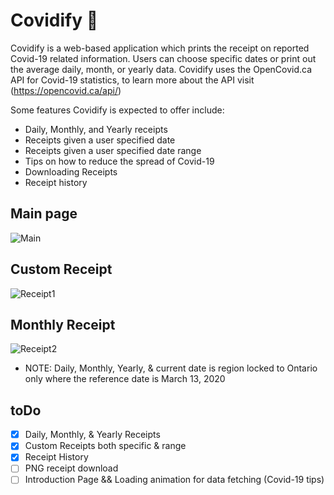 # Covidify :page_with_curl:
Covidify is a web-based application which prints the receipt on reported Covid-19 related information. 
Users can choose specific dates or print out the average daily, month, or yearly data.
Covidify uses the OpenCovid.ca API for Covid-19 statistics, to learn more about the API visit (https://opencovid.ca/api/)

Some features Covidify is expected to offer include:
- Daily, Monthly, and Yearly receipts
- Receipts given a user specified date
- Receipts given a user specified date range
- Tips on how to reduce the spread of Covid-19
- Downloading Receipts
- Receipt history

## Main page
![Main](https://user-images.githubusercontent.com/102015496/220528917-45595104-b070-4b62-8d2a-6e87bd21c751.jpg)

## Custom Receipt
![Receipt1](https://user-images.githubusercontent.com/102015496/220528990-d3db529e-d83d-4922-99dc-52937d7b856d.jpg)

## Monthly Receipt
![Receipt2](https://user-images.githubusercontent.com/102015496/220529034-5359a51a-9cca-43a4-b519-2f3e2f15c0dd.jpg)
- NOTE: Daily, Monthly, Yearly, & current date is region locked to Ontario only where the reference date is March 13, 2020

## toDo
- [x] Daily, Monthly, & Yearly Receipts
- [x] Custom Receipts both specific & range
- [x] Receipt History
- [ ] PNG receipt download
- [ ] Introduction Page && Loading animation for data fetching (Covid-19 tips)
